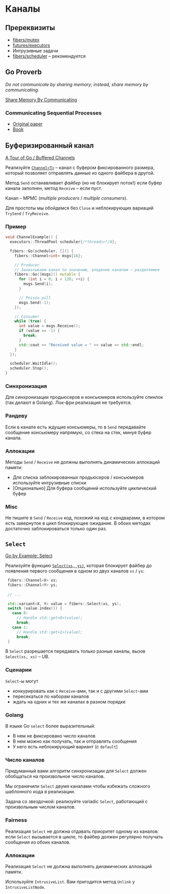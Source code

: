 # Каналы

## Пререквизиты

- [fibers/mutex](/tasks/fibers/mutex)
- [futures/executors](/tasks/futures/executors)
- Интрузивные задачи
- [fibers/scheduler](/tasks/fibres/scheduler) – рекомендуется

## Go Proverb

_Do not communicate by sharing memory; instead, share memory by communicating._

[Share Memory By Communicating](https://blog.golang.org/codelab-share)

### Communicating Sequential Processes

- [Original paper](https://www.cs.cmu.edu/~crary/819-f09/Hoare78.pdf)
- [Book](http://www.usingcsp.com/cspbook.pdf)


## Буферизированный канал

[A Tour of Go / Buffered Channels](https://tour.golang.org/concurrency/3)

Реализуйте [`Channel<T>`](exe/fibers/sync/channel.hpp) – канал с буфером фиксированного размера, который позволяет отправлять данные из одного файбера в другой.

Метод `Send` останавливает _файбер_ (но не блокирует поток!) если буфер канала заполнен, метод `Receive` – если пуст.

Канал – MPMC (_multiple producers_ / _multiple consumers_).

Для простоты мы обойдемся без `Close` и неблокирующих вариаций `TrySend` / `TryReceive`.

### Пример

```cpp
void ChannelExample() {
  executors::ThreadPool scheduler{/*threads=*/4};

  fibers::Go(scheduler, []() {
    fibers::Channel<int> msgs{16};

    // Producer
    // Захватываем канал по значению, владение каналом – разделяемое
    fibers::Go([msgs]() mutable {
      for (int i = 0; i < 128; ++i) {
        msgs.Send(i);
      }

      // Poison pill
      msgs.Send(-1);
    });

    // Consumer
    while (true) {
      int value = msgs.Receive();
      if (value == -1) {
        break;
      }
      std::cout << "Received value = " << value << std::endl;
    }
  });

  scheduler.WaitIdle();
  scheduler.Stop();
}
```

### Синхронизация

Для синхронизации продьюсеров и консьюмеров используйте спинлок (так делают в Golang). Лок-фри реализация не требуется.

### Рандеву

Если в канале есть ждущие консьюмеры, то в `Send` передавайте сообщение консьюмеру напрямую, со стека на стек, минуя буфер канала.

### Аллокации

Методы `Send` / `Receive` не должны выполнять динамических аллокаций памяти:

- Для списка заблокированных продьюсеров / консьюмеров используйте интрузивные списки
- [Опционально] Для буфера сообщений используйте циклический буфер

### Misc

Не пишите в `Send` / `Receive` код, похожий на код с кондварами, в котором есть завернутое в цикл блокирующее ожидание. В обоих методах достаточно заблокироваться только один раз.

## `Select`

[Go by Example: Select](https://gobyexample.com/select)

Реализуйте функцию [`Select(xs, ys)`](exe/fibers/sync/select.hpp), которая блокирует файбер до появления первого сообщения в одном из двух каналов `xs` / `ys`:

```cpp
 fibers::Channel<X> xs;
 fibers::Channel<Y> ys;
 
 // ...

 std::variant<X, Y> value = fibers::Select(xs, ys);
 switch (value.index()) {
   case 0:
     // Handle std::get<0>(value);
     break;
   case 1:
     // Handle std::get<1>(value);
     break;
 }
```

В `Select` разрешается передавать только разные каналы, вызов `Select(xs, xs)` – UB.

### Сценарии

`Select`-ы могут
- конкурировать как с `Receive`-ами, так и с другими `Select`-ами
- пересекаться по наборам каналов
- ждать на одних и тех же каналах в разном порядке

### Golang

В языке Go `select` более выразительный:
- В нем не фиксировано число каналов
- В нем можно как получать, так и отправлять сообщения
- У него есть неблокирующий вариант (с `default`)

### Число каналов

Придуманный вами алгоритм синхронизации для `Select` должен обобщаться на произвольное число каналов.

Мы ограничили `Select` двумя каналами чтобы избежать сложного шаблонного кода в реализации.

Задача со звездочкой: реализуйте variadic `Select`, работающий с произвольным числом каналов.

### Fairness

Реализация `Select` не должна отдавать приоритет одному из каналов: если `Select` вызывается в цикле, то файбер должен регулярно получать сообщения из обоих каналов.

### Аллокации

Реализация `Select` не должна выполнять динамических аллокаций памяти.

Используйте `IntrusiveList`. Вам пригодится метод `Unlink` у `IntrusiveListNode`.
